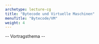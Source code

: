 ```yaml
---
archetype: lecture-cg
title: "Bytecode und Virtuelle Maschinen"
menuTitle: "Bytecode/VM"
weight: 4
---
```



-- Vortragsthema --

<!-- Material in alter Veranstaltung vorhanden -->
